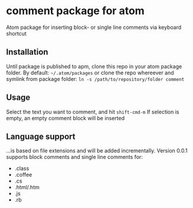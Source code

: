 # comment package for atom

Atom package for inserting block- or single line comments via keyboard shortcut

## Installation
Until package is published to apm, clone this repo in your atom package folder. By default: ```~/.atom/packages```
or clone the repo whereever and symlink from package folder:
```ln -s /path/to/repository/folder comment```

## Usage
Select the text you want to comment, and hit ```shift-cmd-m```
If selection is empty, an empty comment block will be inserted

## Language support
...is based on file extensions and will be added incrementally.
Version 0.0.1 supports block comments and single line comments for:
* .class
* .coffee
* .cs
* .html/.htm
* .js
* .rb
